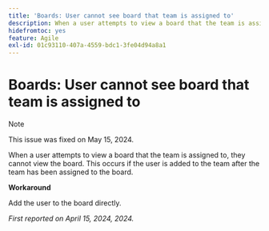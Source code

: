 ```yaml
---
title: 'Boards: User cannot see board that team is assigned to'
description: When a user attempts to view a board that the team is assigned to, they cannot view the board. This occurs if the user is added to the team after the team has been assigned to the board.
hidefromtoc: yes
feature: Agile
exl-id: 01c93110-407a-4559-bdc1-3fe04d94a8a1
---
```

# Boards: User cannot see board that team is assigned to

>[!NOTE]
>
>This issue was fixed on May 15, 2024.

When a user attempts to view a board that the team is assigned to, they cannot view the board. This occurs if the user is added to the team after the team has been assigned to the board.

**Workaround**

Add the user to the board directly.

_First reported on April 15, 2024, 2024._
